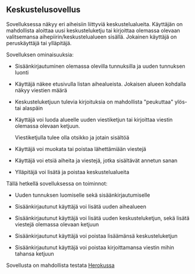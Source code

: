 ## Keskustelusovellus

Sovelluksessa näkyy eri aiheisiin liittyviä keskustelualueita. Käyttäjän on mahdollista aloittaa uusi keskusteluketju 
tai kirjoittaa olemassa olevaan valitsemansa aihepiirin/keskustelualueen sisällä. Jokainen käyttäjä on peruskäyttäjä 
tai ylläpitäjä.


Sovelluksen ominaisuuksia:

 - Sisäänkirjautuminen olemassa olevilla tunnuksilla ja uuden tunnuksen luonti

 - Käyttäjä näkee etusivulla listan aihealueista. Jokaisen alueen kohdalla näkyy viestien määrä

 - Keskusteluketjuun tulevia kirjoituksia on mahdollista "peukuttaa" ylös- tai alaspäin

 - Käyttäjä voi luoda alueelle uuden viestiketjun tai kirjoittaa viestin olemassa olevaan ketjuun. 
  
   Viestiketjulla tulee olla otsikko ja jotain sisältöä

 - Käyttäjä voi muokata tai poistaa lähettämiään viestejä

 - Käyttäjä voi etsiä aiheita ja viestejä, jotka sisältävät annetun sanan

 - Ylläpitäjä voi lisätä ja poistaa keskustelualueita


Tällä hetkellä sovelluksessa on toiminnot:

 - Uuden tunnuksen luomiselle sekä sisäänkirjautumiselle

 - Sisäänkirjautunut käyttäjä voi lisätä uuden aihealueen

 - Sisäänkirjautunut käyttäjä voi lisätä uuden keskusteluketjun, sekä lisätä viestejä olemassa olevaan ketjuun

 - Sisäänkirjautunut käyttäjä voi poistaa lisäämänsä keskusteluketjun

 - Sisäänkirjautunut käyttäjä voi poistaa kirjoittamansa viestin mihin tahansa ketjuun


Sovellusta on mahdollista testata [Herokussa](https://serene-brook-58269.herokuapp.com/)
